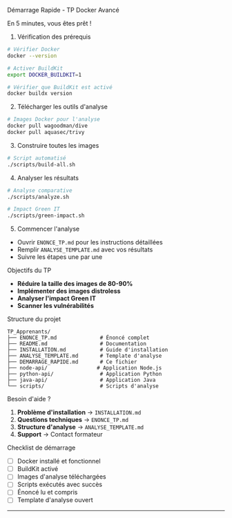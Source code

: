 Démarrage Rapide - TP Docker Avancé

En 5 minutes, vous êtes prêt !

1. Vérification des prérequis
```bash
# Vérifier Docker
docker --version

# Activer BuildKit
export DOCKER_BUILDKIT=1

# Vérifier que BuildKit est activé
docker buildx version
```

2. Télécharger les outils d'analyse
```bash
# Images Docker pour l'analyse
docker pull wagoodman/dive
docker pull aquasec/trivy
```

3. Construire toutes les images
```bash
# Script automatisé
./scripts/build-all.sh
```

4. Analyser les résultats
```bash
# Analyse comparative
./scripts/analyze.sh

# Impact Green IT
./scripts/green-impact.sh
```

5. Commencer l'analyse
- Ouvrir `ENONCE_TP.md` pour les instructions détaillées
- Remplir `ANALYSE_TEMPLATE.md` avec vos résultats
- Suivre les étapes une par une

Objectifs du TP

- **Réduire la taille des images de 80-90%**
- **Implémenter des images distroless**
- **Analyser l'impact Green IT**
- **Scanner les vulnérabilités**

Structure du projet

```
TP_Apprenants/
├── ENONCE_TP.md              # Énoncé complet
├── README.md                 # Documentation
├── INSTALLATION.md           # Guide d'installation
├── ANALYSE_TEMPLATE.md       # Template d'analyse
├── DEMARRAGE_RAPIDE.md       # Ce fichier
├── node-api/                # Application Node.js
├── python-api/               # Application Python
├── java-api/                 # Application Java
└── scripts/                  # Scripts d'analyse
```

Besoin d'aide ?

1. **Problème d'installation** → `INSTALLATION.md`
2. **Questions techniques** → `ENONCE_TP.md`
3. **Structure d'analyse** → `ANALYSE_TEMPLATE.md`
4. **Support** → Contact formateur

Checklist de démarrage

- [ ] Docker installé et fonctionnel
- [ ] BuildKit activé
- [ ] Images d'analyse téléchargées
- [ ] Scripts exécutés avec succès
- [ ] Énoncé lu et compris
- [ ] Template d'analyse ouvert

---